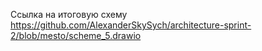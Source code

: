 Ссылка на итоговую схему
https://github.com/AlexanderSkySych/architecture-sprint-2/blob/mesto/scheme_5.drawio
